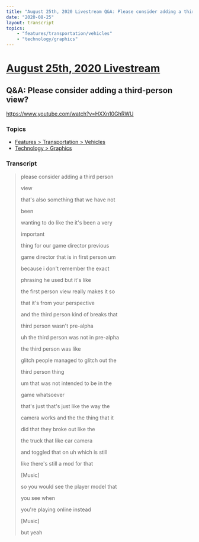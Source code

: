 ```yaml
---
title: "August 25th, 2020 Livestream Q&A: Please consider adding a third-person view?"
date: "2020-08-25"
layout: transcript
topics:
    - "features/transportation/vehicles"
    - "technology/graphics"
---
```

# [August 25th, 2020 Livestream](../2020-08-25.md)
## Q&A: Please consider adding a third-person view?
https://www.youtube.com/watch?v=HXXn10GhRWU

### Topics
* [Features > Transportation > Vehicles](../topics/features/transportation/vehicles.md)
* [Technology > Graphics](../topics/technology/graphics.md)

### Transcript

> please consider adding a third person
>
> view
>
> that's also something that we have not
>
> been
>
> wanting to do like the it's been a very
>
> important
>
> thing for our game director previous
>
> game director that is in first person um
>
> because i don't remember the exact
>
> phrasing he used but it's like
>
> the first person view really makes it so
>
> that it's from your perspective
>
> and the third person kind of breaks that
>
> third person wasn't pre-alpha
>
> uh the third person was not in pre-alpha
>
> the third person was like
>
> glitch people managed to glitch out the
>
> third person thing
>
> um that was not intended to be in the
>
> game whatsoever
>
> that's just that's just like the way the
>
> camera works and the the thing that it
>
> did that they broke out like the
>
> the truck that like car camera
>
> and toggled that on uh which is still
>
> like there's still a mod for that
>
> [Music]
>
> so you would see the player model that
>
> you see when
>
> you're playing online instead
>
> [Music]
>
> but yeah
>
